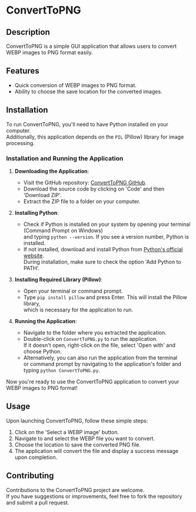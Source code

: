 # ConvertToPNG

## Description
ConvertToPNG is a simple GUI application that allows users to convert WEBP images to PNG format easily. 

## Features
- Quick conversion of WEBP images to PNG format.
- Ability to choose the save location for the converted images.

## Installation
To run ConvertToPNG, you'll need to have Python installed on your computer. <br/>Additionally, this application depends on the `PIL` (Pillow) library for image processing.

### Installation and Running the Application

1. **Downloading the Application**:
   - Visit the GitHub repository: [ConvertToPNG GitHub](https://github.com/diligencefrozen/ConvertToPNG).
   - Download the source code by clicking on 'Code' and then 'Download ZIP'.
   - Extract the ZIP file to a folder on your computer.

2. **Installing Python**:
   - Check if Python is installed on your system by opening your terminal (Command Prompt on Windows) <br/>and typing `python --version`. If you see a version number, Python is installed.
   - If not installed, download and install Python from [Python's official website](https://www.python.org/). <br/>During installation, make sure to check the option 'Add Python to PATH'.

3. **Installing Required Library (Pillow)**:
   - Open your terminal or command prompt.
   - Type `pip install pillow` and press Enter. This will install the Pillow library, <br/>which is necessary for the application to run.

4. **Running the Application**:
   - Navigate to the folder where you extracted the application.
   - Double-click on `ConvertToPNG.py` to run the application. <br/>If it doesn't open, right-click on the file, select 'Open with' and choose Python.
   - Alternatively, you can also run the application from the terminal <br/>or command prompt by navigating to the application's folder and typing `python ConvertToPNG.py`.

Now you're ready to use the ConvertToPNG application to convert your WEBP images to PNG format!

## Usage
Upon launching ConvertToPNG, follow these simple steps:
1. Click on the 'Select a WEBP image' button.
2. Navigate to and select the WEBP file you want to convert.
3. Choose the location to save the converted PNG file.
4. The application will convert the file and display a success message upon completion.

## Contributing
Contributions to the ConvertToPNG project are welcome. <br/>If you have suggestions or improvements, feel free to fork the repository and submit a pull request.

